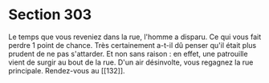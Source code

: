 # Section 303

Le temps que vous reveniez dans la rue, l'homme a disparu. Ce qui vous fait perdre 1 point de chance. Très certainement a-t-il dû penser qu'il était plus prudent de ne pas s'attarder. Et non sans raison : en effet, une patrouille vient de surgir au bout de la rue. D'un air désinvolte, vous regagnez la rue principale. Rendez-vous au [[132]].